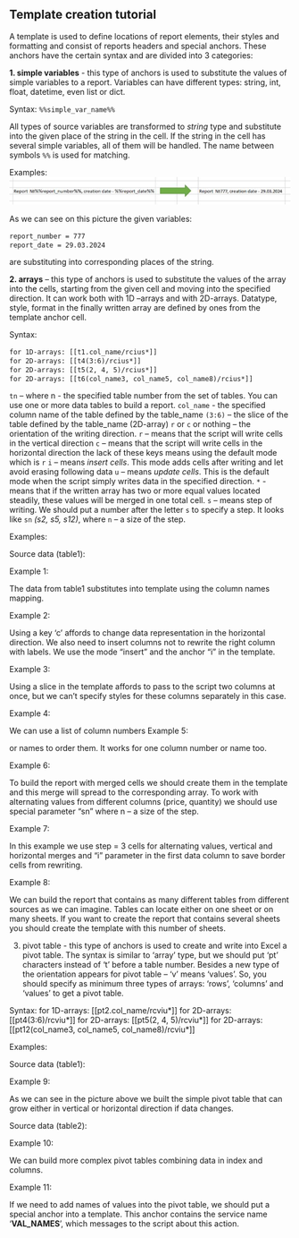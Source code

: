 ## Template creation tutorial

A template is used to define locations of report elements, their styles and formatting and consist of reports headers and special anchors. These anchors have the certain syntax and are divided into 3 categories:

**1. simple variables** - this type of anchors is used to substitute the values of simple variables to a report. Variables can have different types: string, int, float, datetime, even list or dict.
    
Syntax: `%%simple_var_name%%`
      
All types of source variables are transformed to *string* type and substitute into the given place of the string in the cell. If the string in the cell has several simple variables, all of them will be handled. The name between symbols `%%` is used for matching.

Examples: 
![](./pictures/image002.jpg)  

As we can see on this picture the given variables:
```
report_number = 777
report_date = 29.03.2024
```
are substituting into corresponding places of the string.

**2. arrays** – this type of anchors is used to substitute the values of the array into the cells, starting from the given cell and moving into the specified direction.
It can work both with 1D –arrays and with 2D-arrays.
Datatype, style, format in the finally written array are defined by ones from the template anchor cell.
    
Syntax:
```
for 1D-arrays: [[t1.col_name/rcius*]]
for 2D-arrays: [[t4(3:6)/rcius*]]
for 2D-arrays: [[t5(2, 4, 5)/rcius*]]
for 2D-arrays: [[t6(col_name3, col_name5, col_name8)/rcius*]]
```

`tn` – where n - the specified table number from the set of tables. You can use one or more data tables to build a report.
`col_name` - the specified column name of the table defined by the table_name
`(3:6)` – the slice of the table defined by the table_name (2D-array)
`r` or `c` or nothing – the orientation of the writing direction. 
`r` – means that the script will write cells in the vertical direction
`c` – means that the script will write cells in the horizontal direction
the lack of these keys means using the default mode which is `r`
`i` – means *insert cells*. This mode adds cells after writing and let avoid erasing following data
`u` – means *update cells*. This is the default mode when the script simply writes data in the specified direction.
`*` - means that if the written array has two or more equal values located steadily, these values will be merged in one total cell.
`s` – means step of writing. We should put a number after the letter `s` to specify a step. It looks like `sn` *(s2, s5, s12)*, where `n` – a size of the step.

Examples:

Source data (table1):         

Example 1:

  The data from table1 substitutes into template using the column names mapping.
      
  Example 2:
      
      
  Using a key ‘c’ affords to change data representation in the horizontal direction.
We also need to insert columns not to rewrite the right column with labels. We use the mode “insert” and the anchor “i” in the template.

Example 3:

Using a slice in the template affords to pass to the script two columns at once, but we can’t specify styles for these columns separately in this case. 

Example 4:

We can use a list of column numbers 
Example 5:

or names to order them.
It works for one column number or name too.

Example 6:

To build the report with merged cells we should create them in the template and this merge will spread to the corresponding array. To work with alternating values from different columns (price, quantity) we should use special parameter “sn” where n – a size of the step.

Example 7:
 
In this example we use step = 3 cells for alternating values, vertical and horizontal merges and “i” parameter in the first data column to save border cells from rewriting.






Example 8:

We can build the report that contains as many different tables from different sources as we can imagine. Tables can locate either on one sheet or on many sheets. If you want to create the report that contains several sheets you should create the template with this number of sheets.


3) pivot table - this type of anchors is used to create and write into Excel a pivot table.
The syntax is similar to ‘array’ type, but we should put ‘pt’ characters instead of ‘t’ before a table number. 
Besides a new type of the orientation appears for pivot table – ‘v’  means ‘values’. So, you should specify as minimum three types of arrays: ‘rows’, ‘columns’ and ‘values’ to get a pivot table.

Syntax:
for 1D-arrays: [[pt2.col_name/rcviu*]]
for 2D-arrays: [[pt4(3:6)/rcviu*]]
for 2D-arrays: [[pt5(2, 4, 5)/rcviu*]]
for 2D-arrays: [[pt12(col_name3, col_name5, col_name8)/rcviu*]]

Examples:

Source data (table1):   

Example 9:

 As we can see in the picture above we built the simple pivot table that can grow either in vertical or horizontal direction if data changes.



Source data (table2): 


Example 10:
           

We can build more complex pivot tables combining data in index and columns.

Example 11:
           

If we need to add names of values into the pivot table, we should put a special anchor into a template. This anchor contains the service name ‘__VAL_NAMES__’, which messages to the script about this action.
